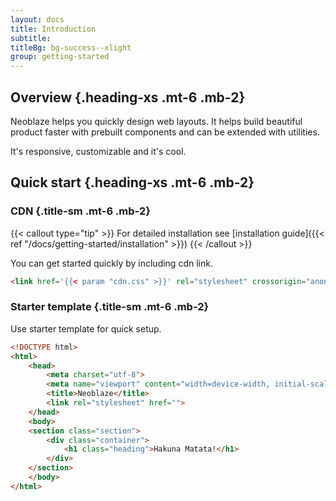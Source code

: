 ```yaml
---
layout: docs
title: Introduction
subtitle: 
titleBg: bg-success--xlight
group: getting-started
---
```


## Overview {.heading-xs .mt-6 .mb-2}

Neoblaze helps you quickly design web layouts. It helps build beautiful product faster with prebuilt components and can be extended with utilities.

It's responsive, customizable and it's cool.

## Quick start {.heading-xs .mt-6 .mb-2}

### CDN {.title-sm .mt-6 .mb-2}

{{< callout type="tip" >}}
For detailed installation see [installation guide]({{< ref "/docs/getting-started/installation" >}})
{{< /callout >}}

You can get started quickly by including cdn link.


``` html
<link href='{{< param "cdn.css" >}}' rel="stylesheet" crossorigin="anonymous">
``` 

### Starter template {.title-sm .mt-6 .mb-2}
Use starter template for quick setup.

``` html
<!DOCTYPE html>
<html>
	<head>
		<meta charset="utf-8">
		<meta name="viewport" content="width=device-width, initial-scale=1">
		<title>Neoblaze</title>
		<link rel="stylesheet" href="">
	</head>
	<body>
	<section class="section">
		<div class="container">
			<h1 class="heading">Hakuna Matata!</h1>
		</div>
	</section>
	</body>
</html>
``` 
